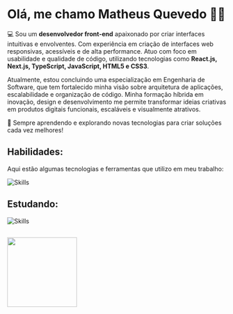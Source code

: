 # Olá, me chamo **Matheus Quevedo** 👋🏻

💻 Sou um **desenvolvedor front-end** apaixonado por criar interfaces intuitivas e envolventes. Com experiência em criação de interfaces web responsivas, acessíveis e de alta performance. Atuo com foco em usabilidade e qualidade de código, utilizando tecnologias como **React.js, Next.js, TypeScript, JavaScript, HTML5 e CSS3**.

Atualmente, estou concluindo uma especialização em Engenharia de Software, que tem fortalecido minha visão sobre arquitetura de aplicações, escalabilidade e organização de código. Minha formação híbrida em inovação, design e desenvolvimento me permite transformar ideias criativas em produtos digitais funcionais, escaláveis e visualmente atrativos.

🚀 Sempre aprendendo e explorando novas tecnologias para criar soluções cada vez melhores!

## Habilidades:
Aqui estão algumas tecnologias e ferramentas que utilizo em meu trabalho:

![Skills](https://skills.syvixor.com/api/icons?i=html,css,javascript,typescript,nodejs,express,nextjs,reactjs,redux,tailwindcss,git,singlespa,vite,mysql,visualstudiocode,intellijidea,chatgpt,figma&perline=14)

## Estudando:

![Skills](https://skills.syvixor.com/api/icons?i=java,springboot,jest)

##
  <div>
    <img height="160em" src="https://github-readme-stats.vercel.app/api/top-langs/?username=mthquevedo&layout=compact&icons=true&theme=tokyonight"/>
  </div>

